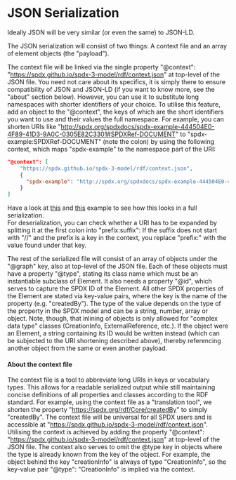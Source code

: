 # JSON Serialization

Ideally JSON will be very similar (or even the same) to JSON-LD.

The JSON serialization will consist of two things: A context file and an array of element objects (the "payload").

The context file will be linked via the single property "@context": "https://spdx.github.io/spdx-3-model/rdf/context.json" at top-level of the JSON file.
You need not care about its specifics, it is simply there to ensure compatibility of JSON and JSON-LD (if you want to know more, see the "about" section below).
However, you can use it to substitute long namespaces with shorter identifiers of your choice. 
To utilise this feature, add an object to the "@context", the keys of which are the short identifiers you want to use and their values the full namespace.
For example, you can shorten URIs like "http://spdx.org/spdxdocs/spdx-example-444504E0-4F89-41D3-9A0C-0305E82C3301#SPDXRef-DOCUMENT" to "spdx-example:SPDXRef-DOCUMENT"
(note the colon) by using the following context, which maps "spdx-example" to the namespace part of the URI:
```json
"@context": [
    "https://spdx.github.io/spdx-3-model/rdf/context.json",
    {
      "spdx-example": "http://spdx.org/spdxdocs/spdx-example-444504E0-4F89-41D3-9A0C-0305E82C3301#"
    }
]
```
Have a look at [this](json%2Fexamples%2Fconverted_from_spdx_2.json) and [this](json%2Fexamples%2Fspdx_document4.json) example to see how this looks in a full serialization.  
For deserialization, you can check whether a URI has to be expanded by splitting it at the first colon into "prefix:suffix": 
If the suffix does not start with "//" and the prefix is a key in the context, you replace "prefix:" with the value found under that key.

The rest of the serialized file will consist of an array of objects under the "@graph" key, also at top-level of the JSON file.
Each of these objects must have a property "@type", stating its class name which must be an instantiable subclass of Element.
It also needs a property "@id", which serves to capture the SPDX ID of the Element.
All other SPDX properties of the Element are stated via key-value pairs, where the key is the name of the property (e.g. "createdBy").
The type of the value depends on the type of the property in the SPDX model and can be a string, number, array or object.
Note, though, that inlining of objects is only allowed for "complex data type" classes (CreationInfo, ExternalReference, etc.).
If the object were an Element, a string containing its ID would be written instead (which can be subjected to the URI shortening described above), thereby referencing another object from the same or even another payload.


#### About the context file
The context file is a tool to abbreviate long URIs in keys or vocabulary types.
This allows for a readable serialized output while still maintaining concise definitions of all properties and classes according to the RDF standard.
For example, using the context file as a "translation tool", we shorten the property "https://spdx.org/rdf/Core/createdBy" to simply "createdBy".
The context file will be universal for all SPDX users and is accessible at "https://spdx.github.io/spdx-3-model/rdf/context.json".
Utilising the context is achieved by adding the property "@context": "https://spdx.github.io/spdx-3-model/rdf/context.json" at top-level of the JSON file.
The context also serves to omit the @type key in objects where the type is already known from the key of the object.
For example, the object behind the key "creationInfo" is always of type "CreationInfo", so the key-value pair "@type": "CreationInfo" is implied via the context.
